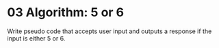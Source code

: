 # 03 Algorithm: 5 or 6

Write pseudo code that accepts user input and outputs a response if the input is either 5 or 6.
